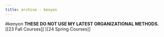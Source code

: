 ```yaml
---
title: archive - kenyon
---
```

#kenyon 
**THESE DO NOT USE MY LATEST ORGANIZATIONAL METHODS.**
[[23 Fall Courses]]
[[24 Spring Courses]]